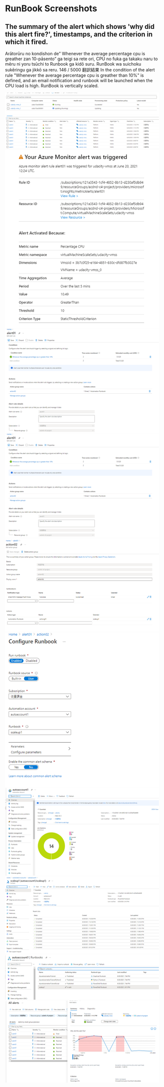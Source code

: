# RunBook Screenshots



## The summary of the alert which shows 'why did this alert fire?', timestamps, and the criterion in which it fired.

Arātorūru no kondishon de” Whenever the average percentage cpu is greather zan 10-pāsento” ga teigi sa rete ori, CPU no fuka ga takaku naru to mēru ni yoru tsūchi to Runbook ga kidō suru. RunBook wa suichoku sukēringu ga jikkō sa reru.
146 / 5000
翻訳結果
In the condition of the alert rule
"Whenever the average percentage cpu is greather than 10%" is defined, and an email notification and runbook will be launched when the CPU load is high. RunBook is vertically scaled. 


![](2021-06-20-23-27-28.png)
![](2021-06-20-23-28-15.png)
![](2021-06-20-23-29-17.png)
![](2021-06-20-23-30-56.png)
![](2021-06-20-23-31-01.png)
![](2021-06-20-23-31-23.png)
![](2021-06-20-23-31-55.png)
![](2021-06-20-23-32-24.png)
![](2021-06-20-23-32-44.png)
![](2021-06-20-23-33-02.png)
![](2021-06-20-23-34-12.png)